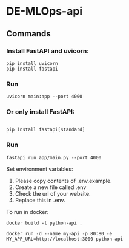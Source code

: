 # DE-MLOps-api

## Commands

### Install FastAPI and uvicorn:

```
pip install uvicorn
pip install fastapi
```

### Run

```
uvicorn main:app --port 4000
```

### Or only install FastAPI:

```

pip install fastapi[standard]
```

### Run

```
fastapi run app/main.py --port 4000
```

Set environment variables:

1. Please copy contents of .env.example.
2. Create a new file called .env
3. Check the url of your website.
4. Replace this in .env.

To run in docker:

```
docker build -t python-api .
```

```
docker run -d --name my-api -p 80:80 -e  MY_APP_URL=http://localhost:3000 python-api
```
